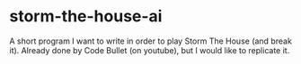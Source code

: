 # storm-the-house-ai
A short program I want to write in order to play Storm The House (and break it). Already done by Code Bullet (on youtube), but I would like to replicate it.
